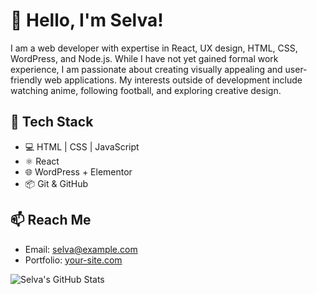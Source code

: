 
# 👋 Hello, I'm Selva!
I am a web developer with expertise in React, UX design, HTML, CSS, WordPress, and Node.js. While I have not yet gained formal work experience, I am passionate about creating visually appealing and user-friendly web applications. My interests outside of development include watching anime, following football, and exploring creative design.

## 🚀 Tech Stack
- 💻 HTML | CSS | JavaScript
- ⚛️ React
- 🌐 WordPress + Elementor
- 📦 Git & GitHub

## 📫 Reach Me
- Email: selva@example.com
- Portfolio: [your-site.com](https://your-site.com)

![Selva's GitHub Stats](https://github-readme-stats.vercel.app/api?username=Selva0512&show_icons=true&theme=radical)
